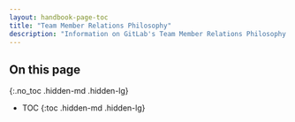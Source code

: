 ```yaml
---
layout: handbook-page-toc
title: "Team Member Relations Philosophy"
description: "Information on GitLab's Team Member Relations Philosophy."
---
```


## On this page
{:.no_toc .hidden-md .hidden-lg}

- TOC
{:toc .hidden-md .hidden-lg}
